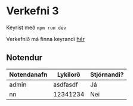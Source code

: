 # Verkefni 3

Keyrist með `npm run dev`

Verkefnið má finna keyrandi [hér](https://vefforritun-verkefni-3.herokuapp.com/)

## Notendur

| Notendanafn | Lykilorð | Stjórnandi? |
| ----------- |----------|   -------   |
| admin       | asdfasdf | Já          |
| nn          | 12341234 | Nei         |
